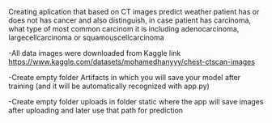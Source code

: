 Creating aplication that based on CT images predict weather patient has or does not has cancer and also distinguish, in case patient has carcinoma, what type of most common carcinom it is including adenocarcinoma, largecellcarcinoma or squamouscellcarcinoma

-All data images were downloaded from Kaggle link https://www.kaggle.com/datasets/mohamedhanyyy/chest-ctscan-images   

-Create empty folder Artifacts in which you will save your model after training (and it will be automatically recognized with app.py)

-Create empty folder uploads in folder static where the app will save images after uploading and later use that path for prediction